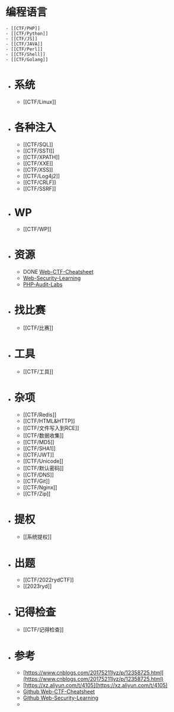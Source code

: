 # 编程语言
	- [[CTF/PHP]]
	- [[CTF/Python]]
	- [[CTF/JS]]
	- [[CTF/JAVA]]
	- [[CTF/Perl]]
	- [[CTF/Shell]]
	- [[CTF/Golang]]
- # 系统
	- [[CTF/Linux]]
- # 各种注入
	- [[CTF/SQL]]
	- [[CTF/SSTI]]
	- [[CTF/XPATH]]
	- [[CTF/XXE]]
	- [[CTF/XSS]]
	- [[CTF/Log4j2]]
	- [[CTF/CRLF]]
	- [[CTF/SSRF]]
- # WP
	- [[CTF/WP]]
- # 资源
	- DONE [Web-CTF-Cheatsheet](https://github.com/w181496/Web-CTF-Cheatsheet)
	- [Web-Security-Learning](https://github.com/CHYbeta/Web-Security-Learning)
	- [PHP-Audit-Labs](https://github.com/hongriSec/PHP-Audit-Labs)
- # 找比赛
	- [[CTF/比赛]]
- # 工具
	- [[CTF/工具]]
- # 杂项
	- [[CTF/Redis]]
	- [[CTF/HTML&HTTP]]
	- [[CTF/文件写入到RCE]]
	- [[CTF/数据收集]]
	- [[CTF/MD5]]
	- [[CTF/SHA1]]
	- [[CTF/JWT]]
	- [[CTF/Unicode]]
	- [[CTF/默认密码]]
	- [[CTF/DNS]]
	- [[CTF/Git]]
	- [[CTF/Nginx]]
	- [[CTF/Zip]]
- # 提权
	- [[系统提权]]
- # 出题
	- [[CTF/2022rydCTF]]
	- [[2023ryd]]
- # 记得检查
	- [[CTF/记得检查]]
- # 参考
	- [https://www.cnblogs.com/20175211lyz/p/12358725.html](https://www.cnblogs.com/20175211lyz/p/12358725.html)
	- [https://xz.aliyun.com/t/4105](https://xz.aliyun.com/t/4105)
	- [Github Web-CTF-Cheatsheet](https://github.com/w181496/Web-CTF-Cheatsheet)
	- [Github Web-Security-Learning](https://github.com/CHYbeta/Web-Security-Learning)
	-